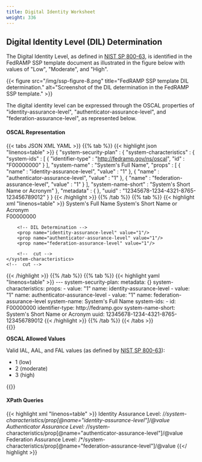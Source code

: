 ```yaml
---
title: Digital Identity Worksheet
weight: 336
---
```


## Digital Identity Level (DIL) Determination

The Digital Identity Level, as defined in [NIST SP 800-63](https://doi.org/10.6028/NIST.SP.800-63-3), is identified in the FedRAMP SSP template document as illustrated in the figure below with values of "Low", "Moderate", and "High".

{{< figure src="/img/ssp-figure-8.png" title="FedRAMP SSP template DIL determination." alt="Screenshot of the DIL determination in the FedRAMP SSP template." >}}

The digital identity level can be expressed through the OSCAL properties of "identity-assurance-level", "authenticator-assurance-level", and "federation-assurance-level", as represented below.

#### OSCAL Representation
{{< tabs JSON XML YAML >}}
{{% tab %}}
{{< highlight json "linenos=table" >}}
{
  "system-security-plan" : {
    "system-characteristics" : {
      "system-ids" : [ {
        "identifier-type" : "http://fedramp.gov/ns/oscal",
        "id" : "F00000000"
      } ],
      "system-name" : "System's Full Name",
      "props" : [ {
        "name" : "identity-assurance-level",
        "value" : "1"
      }, {
        "name" : "authenticator-assurance-level",
        "value" : "1"
      }, {
        "name" : "federation-assurance-level",
        "value" : "1"
      } ],
      "system-name-short" : "System's Short Name or Acronym"
    },
    "metadata" : { },
    "uuid" : "12345678-1234-4321-8765-123456789012"
  }
}
{{< /highlight >}}
{{% /tab %}}
{{% tab %}}
{{< highlight xml "linenos=table" >}}
<system-security-plan>
    <metadata>
        <!-- cut CSP Name -->
    </metadata>
    <system-characteristics>
        <!-- System Name & Abbreviation -->
        <system-name>System's Full Name</system-name>
        <system-name-short>System's Short Name or Acronym</system-name-short>        
        <!-- FedRAMP Unique Identifier -->
        <system-id identifier-type="http://fedramp.gov">F00000000</system-id>
        <!-- cut Service Model -->
        <!-- cut Deployment Model -->

        <!-- DIL Determination -->
        <prop name="identity-assurance-level" value="1"/>
        <prop name="authenticator-assurance-level" value="1"/>
        <prop name="federation-assurance-level" value="1"/>  
              
        <!--  cut -->        
    </system-characteristics>
    <!--  cut -->     
</system-security-plan>
{{< /highlight >}}
{{% /tab %}}
{{% tab %}}
{{< highlight yaml "linenos=table" >}}
---
system-security-plan:
  metadata: {}
  system-characteristics:
    props:
    - value: "1"
      name: identity-assurance-level
    - value: "1"
      name: authenticator-assurance-level
    - value: "1"
      name: federation-assurance-level
    system-name: System's Full Name
    system-ids:
    - id: F00000000
      identifier-type: http://fedramp.gov
    system-name-short: System's Short Name or Acronym
  uuid: 12345678-1234-4321-8765-123456789012
{{< /highlight >}}
{{% /tab %}}
{{< /tabs >}}

<br />
{{<callout>}}

**OSCAL Allowed Values**

Valid IAL, AAL, and FAL values (as defined by [NIST SP 800-63](https://nvlpubs.nist.gov/nistpubs/SpecialPublications/NIST.SP.800-63-3.pdf)):
- 1 (low)
- 2 (moderate)
- 3 (high)

{{</callout>}}


#### XPath Queries
{{< highlight xml "linenos=table" >}}
    Identity Assurance Level: 
        /*/system-characteristics/prop[@name="identity-assurance-level"]/@value
    Authenticator Assurance Level: 
        /*/system-characteristics/prop[@name="authenticator-assurance-level"]/@value
    Federation Assurance Level: 
        /*/system-characteristics/prop[@name="federation-assurance-level"]/@value
{{</ highlight >}}

